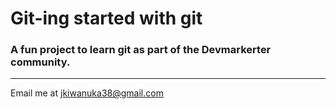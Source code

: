 # Git-ing started with git

### A fun project to learn git as part of the **Devmarkerter community.**

---

Email me at [jkiwanuka38@gmail.com](Mailto:jkiwanuka38@gmail.com)
